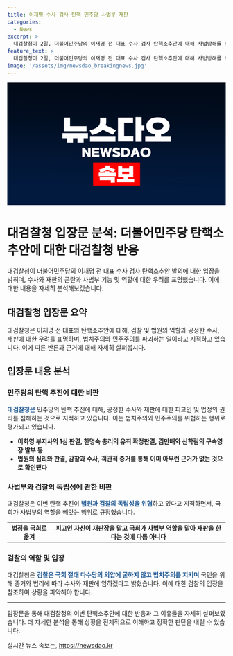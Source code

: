 ```yaml
---
title: 이재명 수사 검사 탄핵 민주당 사법부 재판
categories:
  - News
excerpt: >
  대검찰청이 2일, 더불어민주당의 이재명 전 대표 수사 검사 탄핵소추안에 대해 사법방해를 넘어 국회가 사법부의 기능과 역할을 빼앗아 오는 것이라며 법치주의와 민주주의를 파괴하고 공동체의 상식을 붕괴시키는 일이라고 비판했다. 대검은 민주당의 탄핵 추진을 통해 법원의 심리와 판결, 감찰과 수사, 객관적 증거를 무시하고 국회가 사법부 역할을 하겠다는 것이라며 사법부의 독립과 검찰의 독립을 송두리째 무너뜨리는 것이라고 강하게 비판했다. 또한 검찰은 국회 절대 다수당의 외압에 굴지 않고 증거와 법리에 따라 수사와 재판에 임할 것이라고 밝혔다.
feature_text: >
  대검찰청이 2일, 더불어민주당의 이재명 전 대표 수사 검사 탄핵소추안에 대해 사법방해를 넘어 국회가 사법부의 기능과 역할을 빼앗아 오는 것이라며 법치주의와 민주주의를 파괴하고 공동체의 상식을 붕괴시키는 일이라고 비판했다. 대검은 민주당의 탄핵 추진을 통해 법원의 심리와 판결, 감찰과 수사, 객관적 증거를 무시하고 국회가 사법부 역할을 하겠다는 것이라며 사법부의 독립과 검찰의 독립을 송두리째 무너뜨리는 것이라고 강하게 비판했다. 또한 검찰은 국회 절대 다수당의 외압에 굴지 않고 증거와 법리에 따라 수사와 재판에 임할 것이라고 밝혔다.
image: '/assets/img/newsdao_breakingnews.jpg'
---
```


<p><img src="/assets/img/newsdao_breakingnews.jpg" alt="ranknews 속보" /></p>

<h1 data-ke-size="size26">대검찰청 입장문 분석: 더불어민주당 탄핵소추안에 대한 대검찰청 반응</h1>

<p data-ke-size="size16">대검찰청이 더불어민주당의 이재명 전 대표 수사 검사 탄핵소추안 발의에 대한 입장을 밝히며, 수사와 재판의 곤란과 사법부 기능 및 역할에 대한 우려를 표명했습니다. 이에 대한 내용을 자세히 분석해보겠습니다.</p>

<h2 data-ke-size="size24">대검찰청 입장문 요약</h2>

<p data-ke-size="size16">대검찰청은 이재명 전 대표의 탄핵소추안에 대해, 검찰 및 법원의 역할과 공정한 수사, 재판에 대한 우려를 표명하며, 법치주의와 민주주의를 파괴하는 일이라고 지적하고 있습니다. 이에 따른 반론과 근거에 대해 자세히 살펴봅시다.</p>

<h2 data-ke-size="size24">입장문 내용 분석</h2>

<h3 data-ke-size="size20">민주당의 탄핵 추진에 대한 비판</h3>

<p data-ke-size="size16"><b><span style="color: #1a5490;">대검찰청은</span></b> 민주당의 탄핵 추진에 대해, 공정한 수사와 재판에 대한 피고인 및 법정의 권리를 침해하는 것으로 지적하고 있습니다. 이는 법치주의와 민주주의를 위협하는 행위로 평가되고 있습니다.</p>

<ul>
  <li><b>이화영 부지사의 1심 판결, 한명숙 총리의 유죄 확정판결, 김만배와 신학림의 구속영장 발부 등</b></li>
  <li><b>법원의 심리와 판결, 감찰과 수사, 객관적 증거를 통해 이미 아무런 근거가 없는 것으로 확인됐다</b></li>
</ul>

<h3 data-ke-size="size20">사법부와 검찰의 독립성에 관한 비판</h3>

<p data-ke-size="size16">대검찰청은 이번 탄핵 추진이 <b><span style="color: #1a5490;">법원과 검찰의 독립성을 위협</span></b>하고 있다고 지적하면서, 국회가 사법부의 역할을 빼앗는 행위로 규정했습니다.</p>

<table>
  <tr>
    <td style="text-align: center; height: 17px;"><b>법정을 국회로 옮겨</b></td>
    <td style="text-align: center; height: 17px;"><b>피고인 자신이 재판장을 맡고 국회가 사법부 역할을 맡아 재판을 한다는 것에 다름 아니다</b></td>
  </tr>
</table>

<h3 data-ke-size="size20">검찰의 역할 및 입장</h3>

<p data-ke-size="size16">대검찰청은 <b><span style="color: #1a5490;">검찰은 국회 절대 다수당의 외압에 굴하지 않고 법치주의를 지키며</span></b> 국민을 위해 증거와 법리에 따라 수사와 재판에 임하겠다고 밝혔습니다. 이에 대한 검찰의 입장을 참조하여 상황을 파악해야 합니다.</p>

<hr>

<p data-ke-size="size16">입장문을 통해 대검찰청의 이번 탄핵소추안에 대한 반응과 그 이유들을 자세히 살펴보았습니다. 더 자세한 분석을 통해 상황을 전체적으로 이해하고 정확한 판단을 내릴 수 있습니다.</p>
실시간 뉴스 속보는, <a href="https://newsdao.kr" rel="dofollow">https://newsdao.kr</a>


